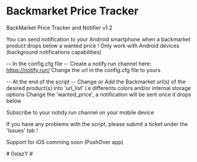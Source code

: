 # Backmarket Price Tracker
 BackMarket Price Tracker and Notifier v1.2

You can send notification to your Android smartphone when a backmarket product drops below a wanted price !
Only work with Android devices (background notifications capabilities)

-- In the config.cfg file --
Create a notify.run channel here: https://notify.run/
Change the url in the config.cfg file to yours

-- At the end of the script --
Change or Add the Backmarket url(s) of the desired product(s) into 'url_list' i.e differents colors and/or internal storage options
Change the 'wanted_price', a notification will be sent once it drops below

Subscribe to your notidy.run channel on your mobile device

If you have any problems with the script, please submit a ticket under the 'Issues' tab !

Support for iOS comming soon (PushOver app)

# 0xlazY #
